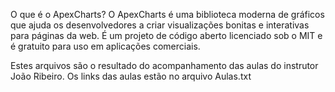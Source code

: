 O que é o ApexCharts? O ApexCharts é uma biblioteca moderna de gráficos que ajuda os desenvolvedores a criar visualizações bonitas e interativas para páginas da web. É um projeto de código aberto licenciado sob o MIT e é gratuito para uso em aplicações comerciais.

Estes arquivos são o resultado do acompanhamento das aulas do instrutor João Ribeiro. 
Os links das aulas estão no arquivo Aulas.txt